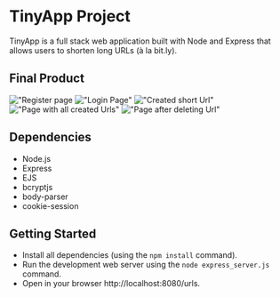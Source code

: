 # TinyApp Project

TinyApp is a full stack web application built with Node and Express that allows users to shorten long URLs (à la bit.ly).

## Final Product

!["Register page](https://github.com/anna-flytis/tinyapp/tree/main/docs/register.png)
!["Login Page"](https://github.com/anna-flytis/tinyapp/tree/main/docs/log-in.png)
!["Created short Url"](https://github.com/anna-flytis/tinyapp/tree/main/docs/created-tinyUrl.png)
!["Page with all created Urls"](https://github.com/anna-flytis/tinyapp/tree/main/docs/page-myUrls.png)
!["Page after deleting Url"](https://github.com/anna-flytis/tinyapp/tree/main/docs/deleted-url.png)

## Dependencies

- Node.js
- Express
- EJS
- bcryptjs
- body-parser
- cookie-session

## Getting Started

- Install all dependencies (using the `npm install` command).
- Run the development web server using the `node express_server.js` command.
- Open in your browser http://localhost:8080/urls.
